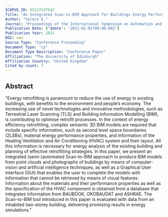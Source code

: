 ```yaml
---
SCOPUS_ID: 85127537542
Title: "An Integrated Scan-to-BIM Approach for Buildings Energy Performance Evaluation and Retrofitting"
Author: "Valero E."
Journal: "Proceedings of the International Symposium on Automation and Robotics in Construction"
Publication Date: {'$date': '2021-01-01T00:00:00Z'}
Publication Year: 2021
DOI: nan
Source Type: "Conference Proceeding"
Document Type: "cp"
Document Type Description: "Conference Paper"
Affiliation: "The University of Edinburgh"
Affiliation Country: "United Kingdom"
Cited by count: 7
---
```


## Abstract
"Energy retrofitting is paramount to reduce the use of energy in existing buildings, with benefits to the environment and people’s economy. The increasing use of novel technologies and innovative methodologies, such as Terrestrial Laser Scanning (TLS) and Building Information Modelling (BIM), is contributing to optimise retrofit processes. In the context of energy efficiency retrofitting, complex semantic 3D BIM models are required that include specific information, such as second level space boundaries (2LSBs), material energy performance properties, and information of the Heating Ventilation and Air Conditioning (HVAC) system and their layout. All this information is necessary for energy analysis of the existing building and planning of effective retrofitting strategies. In this paper, we present an integrated (semi-)automated Scan-to-BIM approach to produce BIM models from point clouds and photographs of buildings by means of computer-vision and artificial intelligence techniques, as well as a Graphical User Interface (GUI) that enables the user to complete the models with information that cannot be retrieved by means of visual features. Information about the materials and their performance properties as well as the specification of the HVAC component is obtained from a database that integrates information from BAUBOOK, OKOBAUDAT and ASHRAE. The Scan-to-BIM tool introduced in this paper is evaluated with data from an inhabited two-storey building, delivering promising results in energy simulations."
